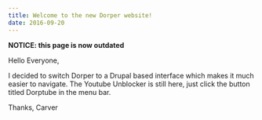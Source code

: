 ```yaml
---
title: Welcome to the new Dorper website!
date: 2016-09-20
---
```


**NOTICE: this page is now outdated**

Hello Everyone,

I decided to switch Dorper to a Drupal based interface which makes it much easier to navigate. The Youtube Unblocker is still here, just click the button titled Dorptube in the menu bar.

Thanks, Carver
